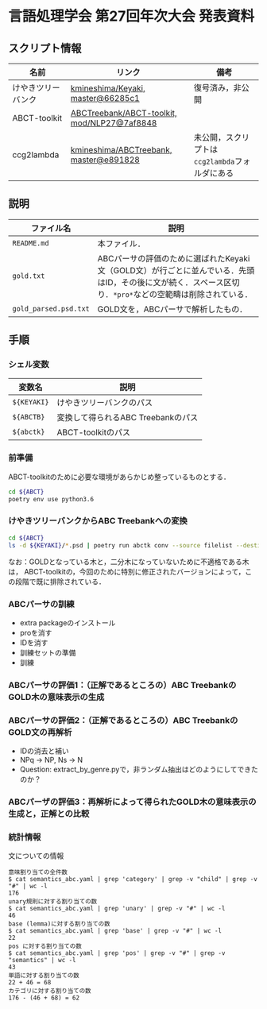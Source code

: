 # 言語処理学会 第27回年次大会 発表資料

## スクリプト情報
| 名前            | リンク | 備考 |
|----------------|-------|-----|
| けやきツリーバンク  | [kmineshima/Keyaki, master@66285c1](https://github.com/kmineshima/Keyaki/commit/66285c1339363234886231c2e77d7560e318c46a) | 復号済み，非公開 |
| ABCT-toolkit   | [ABCTreebank/ABCT-toolkit, mod/NLP27@7af8848](https://github.com/ABCTreebank/ABCT-toolkit/commit/7af884819bcd784c59aaacb5cc74c245b2002851)  | |
| ccg2lambda     | [kmineshima/ABCTreebank, master@e891828](https://github.com/kmineshima/abctreebank/commit/e8918282f1e8a94160fb7ee60873bd5bc40cf6e1) | 未公開，スクリプトは`ccg2lambda`フォルダにある |

## 説明
| ファイル名               | 説明                              |
|-----------------------|----------------------------------|
| `README.md`           | 本ファイル．                        |
| `gold.txt`            | ABCパーサの評価のために選ばれたKeyaki文（GOLD文）が行ごとに並んでいる．先頭はID，その後に文が続く．スペース区切り．`*pro*`などの空範疇は削除されている． |
| `gold_parsed.psd.txt` | GOLD文を，ABCパーサで解析したもの．     |

## 手順
### シェル変数
| 変数名                  | 説明                              |
|-----------------------|----------------------------------|
| `${KEYAKI}`           | けやきツリーバンクのパス               |
| `${ABCTB}`            | 変換して得られるABC Treebankのパス     |
| `${abctk}`            | ABCT-toolkitのパス                 |

### 前準備
ABCT-toolkitのために必要な環境があらかじめ整っているものとする．
```sh
cd ${ABCT}
poetry env use python3.6
```

### けやきツリーバンクからABC Treebankへの変換
```sh 
cd ${ABCT}
ls -d ${KEYAKI}/*.psd | poetry run abctk conv --source filelist --destination ${ABCTB}
```
なお：GOLDとなっている木と，二分木になっていないために不適格である木は，
ABCT-toolkitの，今回のために特別に修正されたバージョンによって，この段階で既に排除されている．

### ABCパーサの訓練
- extra packageのインストール
- proを消す
- IDを消す
- 訓練セットの準備
- 訓練

### ABCパーサの評価1：（正解であるところの）ABC TreebankのGOLD木の意味表示の生成

### ABCパーサの評価2：（正解であるところの）ABC TreebankのGOLD文の再解析
- IDの消去と補い
- NPq -> NP, Ns -> N
- Question: extract_by_genre.pyで，非ランダム抽出はどのようにしてできたのか？

### ABCパーザの評価3：再解析によって得られたGOLD木の意味表示の生成と，正解との比較

### 統計情報

文についての情報


```
意味割り当ての全件数
$ cat semantics_abc.yaml | grep 'category' | grep -v "child" | grep -v "#" | wc -l
176
unary規則に対する割り当ての数
$ cat semantics_abc.yaml | grep 'unary' | grep -v "#" | wc -l
46
base (lemma)に対する割り当ての数
$ cat semantics_abc.yaml | grep 'base' | grep -v "#" | wc -l
22
pos に対する割り当ての数
$ cat semantics_abc.yaml | grep 'pos' | grep -v "#" | grep -v "semantics" | wc -l
43
単語に対する割り当ての数
22 + 46 = 68
カテゴリに対する割り当ての数
176 - (46 + 68) = 62
```
